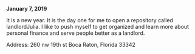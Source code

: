
**January 7, 2019**<br>

It is a new year. It is the day one for me to open a repository called landlordJulia. I like to push myself to get organized and learn more about personal finance and serve people better as a landlord. 

Address:
260 nw 19th st
Boca Raton, Florida 33342




